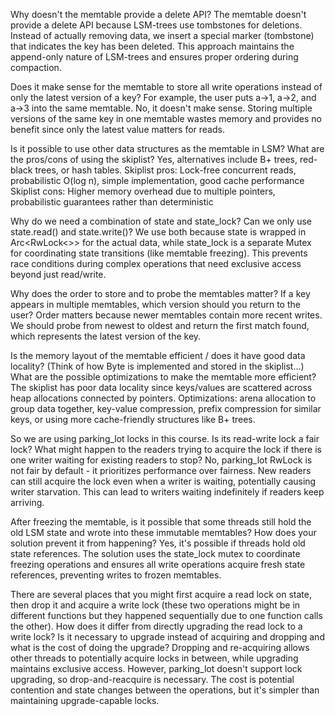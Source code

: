 Why doesn't the memtable provide a delete API?
The memtable doesn't provide a delete API because LSM-trees use tombstones for deletions. Instead of actually removing data, we insert a special marker (tombstone) that indicates the key has been deleted. This approach maintains the append-only nature of LSM-trees and ensures proper ordering during compaction.

Does it make sense for the memtable to store all write operations instead of only the latest version of a key? For example, the user puts a->1, a->2, and a->3 into the same memtable.
No, it doesn't make sense. Storing multiple versions of the same key in one memtable wastes memory and provides no benefit since only the latest value matters for reads.

Is it possible to use other data structures as the memtable in LSM? What are the pros/cons of using the skiplist?
Yes, alternatives include B+ trees, red-black trees, or hash tables.
Skiplist pros: Lock-free concurrent reads, probabilistic O(log n), simple implementation, good cache performance
Skiplist cons: Higher memory overhead due to multiple pointers, probabilistic guarantees rather than deterministic 

Why do we need a combination of state and state_lock? Can we only use state.read() and state.write()?
We use both because state is wrapped in Arc<RwLock<>> for the actual data, while state_lock is a separate Mutex for coordinating state transitions (like memtable freezing). This prevents race conditions during complex operations that need exclusive access beyond just read/write.

Why does the order to store and to probe the memtables matter? If a key appears in multiple memtables, which version should you return to the user?
Order matters because newer memtables contain more recent writes. We should probe from newest to oldest and return the first match found, which represents the latest version of the key.

Is the memory layout of the memtable efficient / does it have good data locality? (Think of how Byte is implemented and stored in the skiplist...) What are the possible optimizations to make the memtable more efficient?
The skiplist has poor data locality since keys/values are scattered across heap allocations connected by pointers. Optimizations: arena allocation to group data together, key-value compression, prefix compression for similar keys, or using more cache-friendly structures like B+ trees.


So we are using parking_lot locks in this course. Is its read-write lock a fair lock? What might happen to the readers trying to acquire the lock if there is one writer waiting for existing readers to stop?
No, parking_lot RwLock is not fair by default - it prioritizes performance over fairness. New readers can still acquire the lock even when a writer is waiting, potentially causing writer starvation. This can lead to writers waiting indefinitely if readers keep arriving.


After freezing the memtable, is it possible that some threads still hold the old LSM state and wrote into these immutable memtables? How does your solution prevent it from happening?
Yes, it's possible if threads hold old state references. The solution uses the state_lock mutex to coordinate freezing operations and ensures all write operations acquire fresh state references, preventing writes to frozen memtables.

There are several places that you might first acquire a read lock on state, then drop it and acquire a write lock (these two operations might be in different functions but they happened sequentially due to one function calls the other). How does it differ from directly upgrading the read lock to a write lock? Is it necessary to upgrade instead of acquiring and dropping and what is the cost of doing the upgrade?
Dropping and re-acquiring allows other threads to potentially acquire locks in between, while upgrading maintains exclusive access. However, parking_lot doesn't support lock upgrading, so drop-and-reacquire is necessary. The cost is potential contention and state changes between the operations, but it's simpler than maintaining upgrade-capable locks.